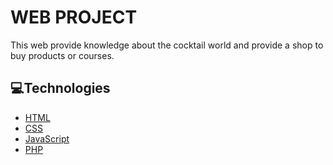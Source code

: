 # WEB PROJECT

This web provide knowledge about the cocktail world and provide a shop to buy products or courses.

## 💻Technologies
- [HTML](https://html.com/ "HTML")
- [CSS](https://css-tricks.com/ "CSS")
- [JavaScript](https://www.javascript.com/ "JavaScript")
- [PHP](https://www.php.net/ "PHP")
 
